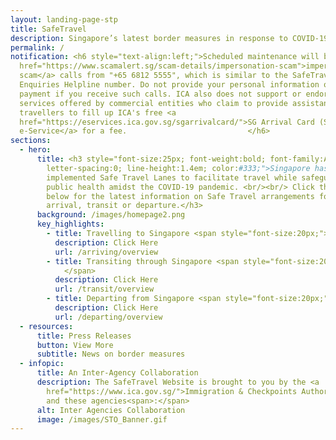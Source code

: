 ```yaml
---
layout: landing-page-stp
title: SafeTravel
description: Singapore’s latest border measures in response to COVID-19
permalink: /
notification: <h6 style="text-align:left;">Scheduled maintenance will be taking place on:<br>&bull; 25 February 2022, from 7pm to 9pm. During this period, application services for Safe Travel Pass will not be available.<br><br>Beware of <a
  href="https://www.scamalert.sg/scam-details/impersonation-scam">impersonation
  scam</a> calls from "+65 6812 5555", which is similar to the SafeTravel
  Enquiries Helpline number. Do not provide your personal information or make
  payment if you receive such calls. ICA also does not support or endorse
  services offered by commercial entities who claim to provide assistance to
  travellers to fill up ICA's free <a
  href="https://eservices.ica.gov.sg/sgarrivalcard/">SG Arrival Card (SGAC)
  e-Service</a> for a fee.                           </h6>
sections:
  - hero:
      title: <h3 style="font-size:25px; font-weight:bold; font-family:Arial;
        letter-spacing:0; line-height:1.4em; color:#333;">Singapore has
        implemented Safe Travel Lanes to facilitate travel while safeguarding
        public health amidst the COVID-19 pandemic. <br/><br/> Click the buttons
        below for the latest information on Safe Travel arrangements for
        arrival, transit or departure.</h3>
      background: /images/homepage2.png
      key_highlights:
        - title: Travelling to Singapore <span style="font-size:20px;"> &#187; </span>
          description: Click Here
          url: /arriving/overview
        - title: Transiting through Singapore <span style="font-size:20px;"> &#187;
            </span>
          description: Click Here
          url: /transit/overview
        - title: Departing from Singapore <span style="font-size:20px;"> &#187; </span>
          description: Click Here
          url: /departing/overview
  - resources:
      title: Press Releases
      button: View More
      subtitle: News on border measures
  - infopic:
      title: An Inter-Agency Collaboration
      description: The SafeTravel Website is brought to you by the <a
        href="https://www.ica.gov.sg/">Immigration & Checkpoints Authority</a>
        and these agencies<span>:</span>
      alt: Inter Agencies Collaboration
      image: /images/STO_Banner.gif
---
```

